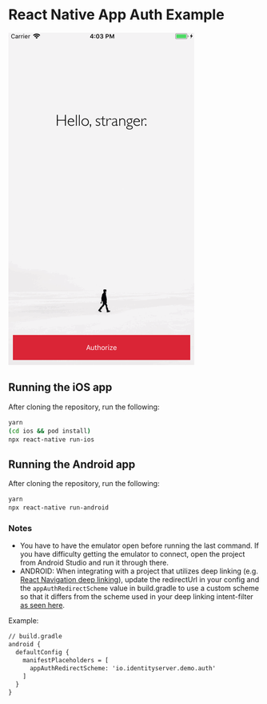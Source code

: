 # React Native App Auth Example

![Demo](demo.gif)

## Running the iOS app

After cloning the repository, run the following:

```sh
yarn
(cd ios && pod install)
npx react-native run-ios
```

## Running the Android app

After cloning the repository, run the following:

```sh
yarn
npx react-native run-android
```

### Notes
* You have to have the emulator open before running the last command. If you have difficulty getting the emulator to connect, open the project from Android Studio and run it through there.
* ANDROID: When integrating with a project that utilizes deep linking (e.g. [React Navigation deep linking](https://reactnavigation.org/docs/deep-linking/#set-up-with-bare-react-native-projects)), update the redirectUrl in your config and the `appAuthRedirectScheme` value in build.gradle to use a custom scheme so that it differs from the scheme used in your deep linking intent-filter [as seen here](https://github.com/FormidableLabs/react-native-app-auth/issues/494#issuecomment-797394994).

Example:
```
// build.gradle
android {
  defaultConfig {
    manifestPlaceholders = [
      appAuthRedirectScheme: 'io.identityserver.demo.auth'
    ]
  }
}
```
